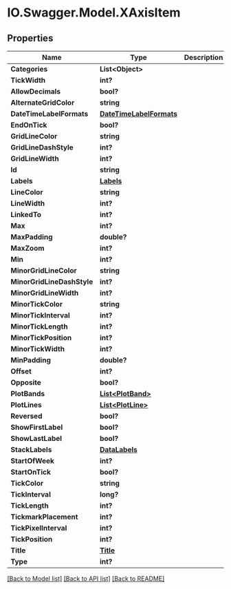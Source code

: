 # IO.Swagger.Model.XAxisItem
## Properties

Name | Type | Description | Notes
------------ | ------------- | ------------- | -------------
**Categories** | **List&lt;Object&gt;** |  | [optional] 
**TickWidth** | **int?** |  | [optional] 
**AllowDecimals** | **bool?** |  | [optional] 
**AlternateGridColor** | **string** |  | [optional] 
**DateTimeLabelFormats** | [**DateTimeLabelFormats**](DateTimeLabelFormats.md) |  | [optional] 
**EndOnTick** | **bool?** |  | [optional] 
**GridLineColor** | **string** |  | [optional] 
**GridLineDashStyle** | **int?** |  | [optional] 
**GridLineWidth** | **int?** |  | [optional] 
**Id** | **string** |  | [optional] 
**Labels** | [**Labels**](Labels.md) |  | [optional] 
**LineColor** | **string** |  | [optional] 
**LineWidth** | **int?** |  | [optional] 
**LinkedTo** | **int?** |  | [optional] 
**Max** | **int?** |  | [optional] 
**MaxPadding** | **double?** |  | [optional] 
**MaxZoom** | **int?** |  | [optional] 
**Min** | **int?** |  | [optional] 
**MinorGridLineColor** | **string** |  | [optional] 
**MinorGridLineDashStyle** | **int?** |  | [optional] 
**MinorGridLineWidth** | **int?** |  | [optional] 
**MinorTickColor** | **string** |  | [optional] 
**MinorTickInterval** | **int?** |  | [optional] 
**MinorTickLength** | **int?** |  | [optional] 
**MinorTickPosition** | **int?** |  | [optional] 
**MinorTickWidth** | **int?** |  | [optional] 
**MinPadding** | **double?** |  | [optional] 
**Offset** | **int?** |  | [optional] 
**Opposite** | **bool?** |  | [optional] 
**PlotBands** | [**List&lt;PlotBand&gt;**](PlotBand.md) |  | [optional] 
**PlotLines** | [**List&lt;PlotLine&gt;**](PlotLine.md) |  | [optional] 
**Reversed** | **bool?** |  | [optional] 
**ShowFirstLabel** | **bool?** |  | [optional] 
**ShowLastLabel** | **bool?** |  | [optional] 
**StackLabels** | [**DataLabels**](DataLabels.md) |  | [optional] 
**StartOfWeek** | **int?** |  | [optional] 
**StartOnTick** | **bool?** |  | [optional] 
**TickColor** | **string** |  | [optional] 
**TickInterval** | **long?** |  | [optional] 
**TickLength** | **int?** |  | [optional] 
**TickmarkPlacement** | **int?** |  | [optional] 
**TickPixelInterval** | **int?** |  | [optional] 
**TickPosition** | **int?** |  | [optional] 
**Title** | [**Title**](Title.md) |  | [optional] 
**Type** | **int?** |  | [optional] 

[[Back to Model list]](../README.md#documentation-for-models) [[Back to API list]](../README.md#documentation-for-api-endpoints) [[Back to README]](../README.md)

